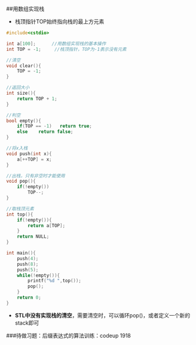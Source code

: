 ##用数组实现栈

* 栈顶指针TOP始终指向栈的最上方元素

```C++
#include<cstdio>

int a[100];      //用数组实现栈的基本操作
int TOP = -1;     //栈顶指针，TOP为-1表示没有元素

//清空
void clear(){
	TOP = -1;
} 

//返回大小
int size(){
	return TOP + 1;
}

//判空
bool empty(){
	if(TOP == -1)	return true;
	else 	return false;
}

//将x入栈
void push(int x){
	a[++TOP] = x;
}

//出栈，只有非空时才能使用 
void pop(){
	if(!empty())
		TOP--;
}

//取栈顶元素
int top(){
	if(!empty()){
		return a[TOP];
	}
	return NULL;
}

int main(){
	push(4);
	push(8);
	push(5);
	while(!empty()){
		printf("%d ",top());
		pop();
	}
	return 0;
}
```

* **STL中没有实现栈的清空**，需要清空时，可以循环pop()，或者定义一个新的stack即可

###待做习题：后缀表达式的算法训练：codeup 1918